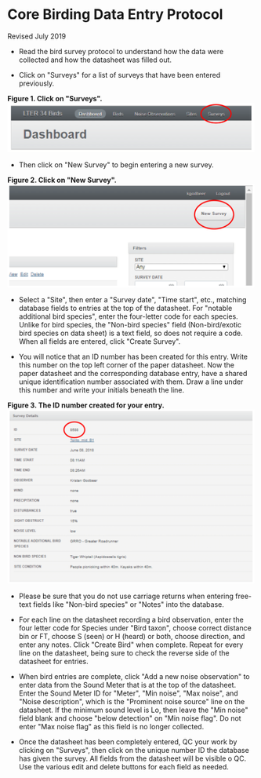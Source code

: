 # **Core Birding Data Entry Protocol**

Revised July 2019


* Read the bird survey protocol to understand how the data were collected and how the datasheet was filled out.

* Click on "Surveys" for a list of surveys that have been entered previously.

**Figure 1.  Click on "Surveys".**
![alt text](Images/CoreBirding_DataEntry_Fig1.PNG "Figure 1")

* Then click on "New Survey" to begin entering a new survey.

**Figure 2.  Click on "New Survey".**
![alt text](Images/CoreBirding_DataEntry_Fig2.PNG "Figure 2")

* Select a "Site", then enter a "Survey date", "Time start", etc., matching database fields to entries at the top of the datasheet. For "notable additional bird species", enter the four-letter code for each species. Unlike for bird species, the "Non-bird species" field (Non-bird/exotic bird species on data sheet) is a text field, so does not require a code. When all fields are entered, click "Create Survey".

* You will notice that an ID number has been created for this entry. Write this number on the top left corner of the paper datasheet. Now the paper datasheet and the corresponding database entry, have a shared unique identification number associated with them. Draw a line under this number and write your initials beneath the line.

**Figure 3.  The ID number created for your entry.**
![alt text](Images/CoreBirding_DataEntry_Fig3.PNG "Figure 3")

* Please be sure that you do not use carriage returns when entering free-text fields like "Non-bird species" or "Notes" into the database.

* For each line on the datasheet recording a bird observation, enter the four letter code for Species under "Bird taxon", choose correct distance bin or FT, choose S (seen) or H (heard) or both, choose direction, and enter any notes. Click "Create Bird" when complete. Repeat for every line on the datasheet, being sure to check the reverse side of the datasheet for entries.

* When bird entries are complete, click "Add a new noise observation" to enter data from the Sound Meter that is at the top of the datasheet. Enter the Sound Meter ID for "Meter", "Min noise", "Max noise", and "Noise description", which is the "Prominent noise source" line on the datasheet. If the minimum sound level is Lo, then leave the "Min noise" field blank and choose "below detection" on "Min noise flag". Do not enter "Max noise flag" as this field is no longer collected.

* Once the datasheet has been completely entered, QC your work by clicking on "Surveys", then click on the unique number ID the database has given the survey. All fields from the datasheet will be visible o QC. Use the various edit and delete buttons for each field as needed.